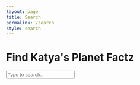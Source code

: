 ```yaml
---
layout: page
title: Search
permalink: /search
style: search
---
```


<div class="search-wrapper">
  <h1>Find Katya's Planet Factz</h1>
  <div class="search-input">
    <a href="" target="_blank" hidden></a>
    <input type="text" placeholder="Type to search..">
    <div class="autocom-box">
      <!-- here list are inserted from javascript -->
    </div>
    <!-- <div class="icon"><i class="fas fa-search"></i></div> -->
  </div>
</div>

<script src="js/planets.js"></script> 
<script src="js/script.js"></script> 
